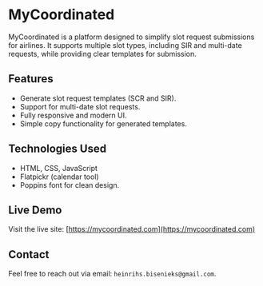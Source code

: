 # MyCoordinated

MyCoordinated is a platform designed to simplify slot request submissions for airlines. It supports multiple slot types, including SIR and multi-date requests, while providing clear templates for submission.

## Features
- Generate slot request templates (SCR and SIR).
- Support for multi-date slot requests.
- Fully responsive and modern UI.
- Simple copy functionality for generated templates.

## Technologies Used
- HTML, CSS, JavaScript
- Flatpickr (calendar tool)
- Poppins font for clean design.

## Live Demo
Visit the live site: [https://mycoordinated.com](https://mycoordinated.com)

## Contact
Feel free to reach out via email: `heinrihs.bisenieks@gmail.com`.
